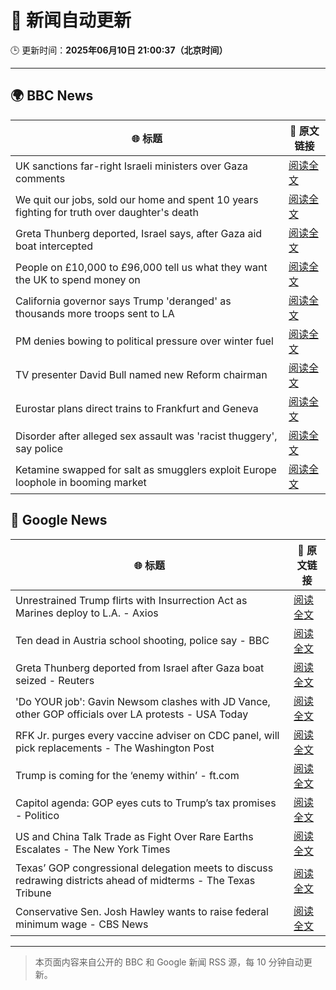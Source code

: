 # 🧠 新闻自动更新

🕒 更新时间：**2025年06月10日 21:00:37（北京时间）**

---

## 🌍 BBC News

| 🌐 标题 | 🔗 原文链接 |
|--------|-------------|
| UK sanctions far-right Israeli ministers over Gaza comments | [阅读全文](https://www.bbc.com/news/articles/c8xgk1ek19lo) |
| We quit our jobs, sold our home and spent 10 years fighting for truth over daughter's death | [阅读全文](https://www.bbc.com/news/articles/cdxn5d4dzrwo) |
| Greta Thunberg deported, Israel says, after Gaza aid boat intercepted | [阅读全文](https://www.bbc.com/news/articles/c5y264x3nnno) |
| People on £10,000 to £96,000 tell us what they want the UK to spend money on | [阅读全文](https://www.bbc.com/news/articles/c1de612exp4o) |
| California governor says Trump 'deranged' as thousands more troops sent to LA | [阅读全文](https://www.bbc.com/news/articles/cyvmz3egr7do) |
| PM denies bowing to political pressure over winter fuel | [阅读全文](https://www.bbc.com/news/articles/c79e0qq3r31o) |
| TV presenter David Bull named new Reform chairman | [阅读全文](https://www.bbc.com/news/articles/c3v54d60y6vo) |
| Eurostar plans direct trains to Frankfurt and Geneva | [阅读全文](https://www.bbc.com/news/articles/cded0zypxl7o) |
| Disorder after alleged sex assault was 'racist thuggery', say police | [阅读全文](https://www.bbc.com/news/articles/ckg4v04p008o) |
| Ketamine swapped for salt as smugglers exploit Europe loophole in booming market | [阅读全文](https://www.bbc.com/news/articles/c201jjgkvjlo) |

## 📰 Google News

| 🌐 标题 | 🔗 原文链接 |
|--------|-------------|
| Unrestrained Trump flirts with Insurrection Act as Marines deploy to L.A. - Axios | [阅读全文](https://news.google.com/rss/articles/CBMiggFBVV95cUxQMWJJTmJJN3UtVEFuUEhod3Y0WExUWTVjXzRaZ29kOGkydHhpQTlHRnV5QjJ3N1NEMloxc01hSkE5enVUaXIyN2N6ZjlvMG9rcEpFM1c3NmVZNFJQUlhSR0t0TDY2NkFLbmJvQ3hSVEd0MTJaU29YN1lnNUp2bjVucWlB?oc=5) |
| Ten dead in Austria school shooting, police say - BBC | [阅读全文](https://news.google.com/rss/articles/CBMiWkFVX3lxTE5YMkx5WTAtVFFfQW1CTklfNTc3ODlmRGFfWTFic0QtTFgwZkxXQ3BwLXgtWWFnNW9VTlhXTHdpZjZTYzlGWEsxdmlseUtjUno2Sy1XamtwSlVTUdIBX0FVX3lxTE5GLUhHMmpZNXNTeEZlNHRwMVpaSEhsajFwX0lVTUJMZXdxT2FZSzlQV1pwR1VjSnhhcXMxMmx1dndNZnJaZGpCbTByNW9qUUNJZFIyYWNjQUFPMzNVWHNB?oc=5) |
| Greta Thunberg deported from Israel after Gaza boat seized - Reuters | [阅读全文](https://news.google.com/rss/articles/CBMisAFBVV95cUxQV0loT2hNeFVOMGpTOTdoRjdDaVQ4TkEtNFVaRzdSYWhaaGg2dWEwTFNzckdtcnN1Y0NqVHdJTXpPTEo2SDNfNmNnaTJZRTJuYnNvV3hPRG8wY1VZUm9jXzVJWnZEcFAzNHMtaFBXWWU5N19KT3l2ZzNtamtoRU02ZlVkUDkxYWFvVkFPSzI4ZzZCNE1hOE10N2NlbEh6NHlXWTZPUlRzMklPZEktVkRHcg?oc=5) |
| 'Do YOUR job': Gavin Newsom clashes with JD Vance, other GOP officials over LA protests - USA Today | [阅读全文](https://news.google.com/rss/articles/CBMiqwFBVV95cUxQSExXckVFTjU2cTFKNjc2VlhnNWZhRjRsaW9KR24yMlJUMmswYjdrUS04YU5VdkFOVzh6em1EWWozeDRZS2NVMEFJbzVFb3FnYTBKV1lHdkplTXo3bzZkOUYySUgyRTVJeWdSVVhHM0k5blJRbU9iUncyVjJMOHpKZ2VtZGtjQmdkbTNpZnVqdXdOdlBvWnQwcUY3Si1xWXlFc3RzN3RRX3NCa0U?oc=5) |
| RFK Jr. purges every vaccine adviser on CDC panel, will pick replacements - The Washington Post | [阅读全文](https://news.google.com/rss/articles/CBMilgFBVV95cUxPd2tOSUIxeV85djg5YURaeFNRdXBZQjYtc2NMeWpaQmpwcE11Rk9MNktqbGszanRya1Q5TXBPX0lvUVBjV28taWNuVE92UmM2OW5iWnlhZ3RidWlmbnp6bnJoa0Vhb0Q1eWNhSkN1ZHlpdHNVVmJkZVp5VHR6UFYtbkZISTNNWlp4Q29mYU9ybUhyLWZYR0E?oc=5) |
| Trump is coming for the ‘enemy within’ - ft.com | [阅读全文](https://news.google.com/rss/articles/CBMicEFVX3lxTFAzMzFteURwWjdOa3h2WFlzOXRnYlVRRzlMMFdvNnJzZWlLeG9GRFNYMUxLZDRiNGZJakhiNFlFdDBTWGlfc01DbEN3Uk1RVkZQYk5TcHlWRVFLVk43QmxjR0NHSzhKeVFGX3V2OGNGQmw?oc=5) |
| Capitol agenda: GOP eyes cuts to Trump’s tax promises - Politico | [阅读全文](https://news.google.com/rss/articles/CBMiswFBVV95cUxQaHVxRVp4WklkNmc0djN1S2hMM1hGWlMzX3FrQmZNNWpxNFJHSWhHVWxJT0xEOVRQVktoZGRTbXYtOGNxbTVheHRCdDVTaFJnX3JGLVBOaGNxSzdXb1JnVUdpSTR6MHRVX3MwcU5hS0d2Q19IeVlQT0VUNThISGZnUTVyN1Z3R1RYQzNqRk4zVjltVzhRSEkwVW0xVTVCRjE4VFQyaHdIb3N0YjVjQVgwdW1lRQ?oc=5) |
| US and China Talk Trade as Fight Over Rare Earths Escalates - The New York Times | [阅读全文](https://news.google.com/rss/articles/CBMigwFBVV95cUxNaXpFX2FwNm9SczZrQnRmNkYwSHRPaElyYWtUclZHeHdzb3BfU1VIb1YzbEljdm42QmgyVUE5VXBMQTdQbXdwX3VDY21jaGZ2UnRaMGl4NDc3UzRoeEhyaXpVa2I0U2VmclBoWVVEMzZUN0drcTg1enpndjNmVTVUNTdtYw?oc=5) |
| Texas’ GOP congressional delegation meets to discuss redrawing districts ahead of midterms - The Texas Tribune | [阅读全文](https://news.google.com/rss/articles/CBMinAFBVV95cUxOTzhYWUJoZHBOeVFPeThsZE1FS2JLZDlvX1dVZ0VEVEdRdUk2elZhZUpEUFdWTjZwQ0g3TF9reXhrMnliczJXaW1PeEI4czVVaEp0d1Npa2pwVXVuU2JzQzZkeFlIMWdBTlEzWDY0aWZwVW04NDMxR01vNFFxczBLaGVVNXQtbWxJWVRHYS1ZUUxadW9ESkZ2RnA5WDk?oc=5) |
| Conservative Sen. Josh Hawley wants to raise federal minimum wage - CBS News | [阅读全文](https://news.google.com/rss/articles/CBMid0FVX3lxTE1CTlRlU0owYVhpcWptMTJWOGZUTmhaWnZTT0VEeFJYNnhQUDViQ3BwTk5NZElycVRQT21iR3FYVGhHZ1JybVMzRkhVQzhKc3NwRWktMXZoYWFjbG9KYkpqWEMxc2d4MDg2OHUtLWN3RFdJWWlBc2dZ0gF8QVVfeXFMT3pyS01SeEZHUkRBRGMtT2pFbjdXNjJlNzd3ZWt4ZEVDdzExTnRFVlBKRHhWNW1EWVNkWUFrZm1WY1M5SldiR1lKZjVKelVCWEpScmxGLUZkM1FUak1TcjJPY1NaeFdtYU5OekV3RktSLWhneFVlMGh4cTIzdw?oc=5) |

---
> 本页面内容来自公开的 BBC 和 Google 新闻 RSS 源，每 10 分钟自动更新。
